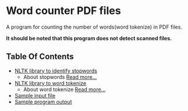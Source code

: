 # Word counter PDF files

A program for counting the number of words(word tokenize) in PDF files.

**It should be noted that this program does not detect scanned files.**

## Table Of Contents
- [NLTK library to identify stopwords](/corpora)
    + About stopwords <a href='https://www.nltk.org/book/ch02.html'>Read more...</a>
- [NLTK library to word tokenize](/tokenizers)
    + About word tokenize <a href='https://www.nltk.org/api/nltk.tokenize.html'>Read more...</a>
- [Sample input file](test.pdf)
- [Sample program output](out.csv)
    
